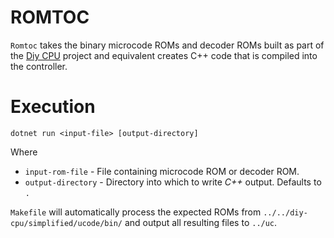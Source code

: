 # ROMTOC

`Romtoc` takes the binary microcode ROMs and decoder ROMs  built as part of the [Diy CPU](https://github.com/skagra/diy-cpu) project and equivalent creates C++ code that is compiled into the controller.

# Execution

`dotnet run <input-file> [output-directory]`

Where

* `input-rom-file` - File containing microcode ROM or decoder ROM.
* `output-directory` - Directory into which to write *C++* output.  Defaults to `.`

`Makefile` will automatically process the expected ROMs from `../../diy-cpu/simplified/ucode/bin/` and output all resulting files to `../uc`.




